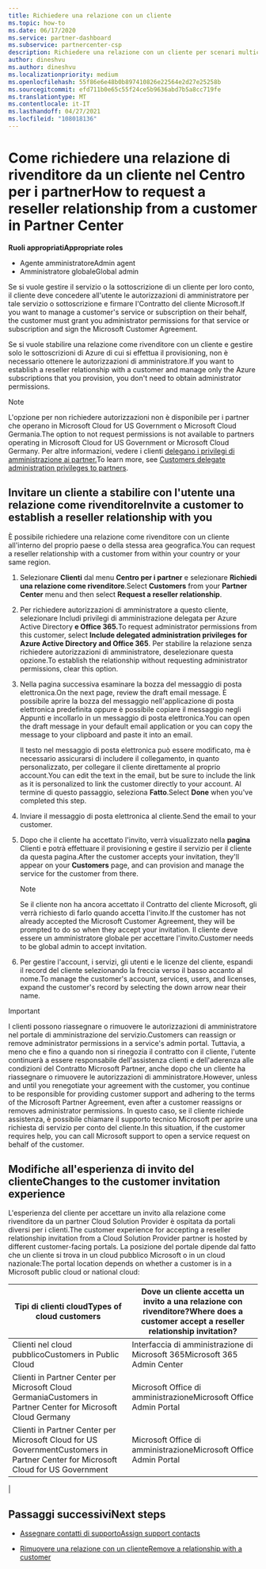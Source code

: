 ```yaml
---
title: Richiedere una relazione con un cliente
ms.topic: how-to
ms.date: 06/17/2020
ms.service: partner-dashboard
ms.subservice: partnercenter-csp
description: Richiedere una relazione con un cliente per scenari multicanale multi-partner o se è necessario ripristinare i privilegi di amministratore delegato per un cliente.
author: dineshvu
ms.author: dineshvu
ms.localizationpriority: medium
ms.openlocfilehash: 55f86e6e48b0b897410826e22564e2d27e25258b
ms.sourcegitcommit: efd711b0e65c55f24ce5b9636abd7b5a8cc719fe
ms.translationtype: MT
ms.contentlocale: it-IT
ms.lasthandoff: 04/27/2021
ms.locfileid: "108018136"
---
```

# <a name="how-to-request-a-reseller-relationship-from-a-customer-in-partner-center"></a><span data-ttu-id="11098-103">Come richiedere una relazione di rivenditore da un cliente nel Centro per i partner</span><span class="sxs-lookup"><span data-stu-id="11098-103">How to request a reseller relationship from a customer in Partner Center</span></span>

<span data-ttu-id="11098-104">**Ruoli appropriati**</span><span class="sxs-lookup"><span data-stu-id="11098-104">**Appropriate roles**</span></span>

- <span data-ttu-id="11098-105">Agente amministratore</span><span class="sxs-lookup"><span data-stu-id="11098-105">Admin agent</span></span>
- <span data-ttu-id="11098-106">Amministratore globale</span><span class="sxs-lookup"><span data-stu-id="11098-106">Global admin</span></span>

<span data-ttu-id="11098-107">Se si vuole gestire il servizio o la sottoscrizione di un cliente per loro conto, il cliente deve concedere all'utente le autorizzazioni di amministratore per tale servizio o sottoscrizione e firmare l'Contratto del cliente Microsoft.</span><span class="sxs-lookup"><span data-stu-id="11098-107">If you want to manage a customer's service or subscription on their behalf, the customer must grant you administrator permissions for that service or subscription and sign the Microsoft Customer Agreement.</span></span>

<span data-ttu-id="11098-108">Se si vuole stabilire una relazione come rivenditore con un cliente e gestire solo le sottoscrizioni di Azure di cui si effettua il provisioning, non è necessario ottenere le autorizzazioni di amministratore.</span><span class="sxs-lookup"><span data-stu-id="11098-108">If you want to establish a reseller relationship with a customer and manage only the Azure subscriptions that you provision, you don't need to obtain administrator permissions.</span></span>

>[!NOTE] 
><span data-ttu-id="11098-109">L'opzione per non richiedere autorizzazioni non è disponibile per i partner che operano in Microsoft Cloud for US Government o Microsoft Cloud Germania.</span><span class="sxs-lookup"><span data-stu-id="11098-109">The option to not request permissions is not available to partners operating in Microsoft Cloud for US Government or Microsoft Cloud Germany.</span></span> <span data-ttu-id="11098-110">Per altre informazioni, vedere i clienti [delegano i privilegi di amministrazione ai partner.](customers-revoke-admin-privileges.md)</span><span class="sxs-lookup"><span data-stu-id="11098-110">To learn more, see [Customers delegate administration privileges to partners](customers-revoke-admin-privileges.md).</span></span>

## <a name="invite-a-customer-to-establish-a-reseller-relationship-with-you"></a><span data-ttu-id="11098-111">Invitare un cliente a stabilire con l'utente una relazione come rivenditore</span><span class="sxs-lookup"><span data-stu-id="11098-111">Invite a customer to establish a reseller relationship with you</span></span>

<span data-ttu-id="11098-112">È possibile richiedere una relazione come rivenditore con un cliente all'interno del proprio paese o della stessa area geografica.</span><span class="sxs-lookup"><span data-stu-id="11098-112">You can request a reseller relationship with a customer from within your country or your same region.</span></span>

1. <span data-ttu-id="11098-113">Selezionare **Clienti** dal menu **Centro per i partner** e selezionare **Richiedi una relazione come rivenditore**.</span><span class="sxs-lookup"><span data-stu-id="11098-113">Select **Customers** from your **Partner Center** menu and then select **Request a reseller relationship**.</span></span>

2. <span data-ttu-id="11098-114">Per richiedere autorizzazioni di amministratore a questo cliente, selezionare Includi privilegi di amministrazione delegata per Azure Active Directory **e Office 365.**</span><span class="sxs-lookup"><span data-stu-id="11098-114">To request administrator permissions from this customer, select **Include delegated administration privileges for Azure Active Directory and Office 365**.</span></span> <span data-ttu-id="11098-115">Per stabilire la relazione senza richiedere autorizzazioni di amministratore, deselezionare questa opzione.</span><span class="sxs-lookup"><span data-stu-id="11098-115">To establish the relationship without requesting administrator permissions, clear this option.</span></span>

3. <span data-ttu-id="11098-116">Nella pagina successiva esaminare la bozza del messaggio di posta elettronica.</span><span class="sxs-lookup"><span data-stu-id="11098-116">On the next page, review the draft email message.</span></span> <span data-ttu-id="11098-117">È possibile aprire la bozza del messaggio nell'applicazione di posta elettronica predefinita oppure è possibile copiare il messaggio negli Appunti e incollarlo in un messaggio di posta elettronica.</span><span class="sxs-lookup"><span data-stu-id="11098-117">You can open the draft message in your default email application or you can copy the message to your clipboard and paste it into an email.</span></span>

   <span data-ttu-id="11098-118">Il testo nel messaggio di posta elettronica può essere modificato, ma è necessario assicurarsi di includere il collegamento, in quanto personalizzato, per collegare il cliente direttamente al proprio account.</span><span class="sxs-lookup"><span data-stu-id="11098-118">You can edit the text in the email, but be sure to include the link as it is personalized to link the customer directly to your account.</span></span> <span data-ttu-id="11098-119">Al termine di questo passaggio, seleziona **Fatto**.</span><span class="sxs-lookup"><span data-stu-id="11098-119">Select **Done** when you've completed this step.</span></span>

4. <span data-ttu-id="11098-120">Inviare il messaggio di posta elettronica al cliente.</span><span class="sxs-lookup"><span data-stu-id="11098-120">Send the email to your customer.</span></span>

5. <span data-ttu-id="11098-121">Dopo che il cliente ha accettato l'invito, verrà visualizzato nella **pagina** Clienti e potrà effettuare il provisioning e gestire il servizio per il cliente da questa pagina.</span><span class="sxs-lookup"><span data-stu-id="11098-121">After the customer accepts your invitation, they'll appear on your **Customers** page, and can provision and manage the service for the customer from there.</span></span>

   > [!NOTE]
   > <span data-ttu-id="11098-122">Se il cliente non ha ancora accettato il Contratto del cliente Microsoft, gli verrà richiesto di farlo quando accetta l'invito.</span><span class="sxs-lookup"><span data-stu-id="11098-122">If the customer has not already accepted the Microsoft Customer Agreement, they will be prompted to do so when they accept your invitation.</span></span> <span data-ttu-id="11098-123">Il cliente deve essere un amministratore globale per accettare l'invito.</span><span class="sxs-lookup"><span data-stu-id="11098-123">Customer needs to be global admin to accept invitation.</span></span>

6. <span data-ttu-id="11098-124">Per gestire l'account, i servizi, gli utenti e le licenze del cliente, espandi il record del cliente selezionando la freccia verso il basso accanto al nome.</span><span class="sxs-lookup"><span data-stu-id="11098-124">To manage the customer's account, services, users, and licenses, expand the customer's record by selecting the down arrow near their name.</span></span>

> [!IMPORTANT]  
> <span data-ttu-id="11098-125">I clienti possono riassegnare o rimuovere le autorizzazioni di amministratore nel portale di amministrazione del servizio.</span><span class="sxs-lookup"><span data-stu-id="11098-125">Customers can reassign or remove administrator permissions in a service's admin portal.</span></span> <span data-ttu-id="11098-126">Tuttavia, a meno che e fino a quando non si rinegozia il contratto con il cliente, l'utente continuerà a essere responsabile dell'assistenza clienti e dell'aderenza alle condizioni del Contratto Microsoft Partner, anche dopo che un cliente ha riassegnare o rimuovere le autorizzazioni di amministratore.</span><span class="sxs-lookup"><span data-stu-id="11098-126">However, unless and until you renegotiate your agreement with the customer, you continue to be responsible for providing customer support and adhering to the terms of the Microsoft Partner Agreement, even after a customer reassigns or removes administrator permissions.</span></span> <span data-ttu-id="11098-127">In questo caso, se il cliente richiede assistenza, è possibile chiamare il supporto tecnico Microsoft per aprire una richiesta di servizio per conto del cliente.</span><span class="sxs-lookup"><span data-stu-id="11098-127">In this situation, if the customer requires help, you can call Microsoft support to open a service request on behalf of the customer.</span></span>

## <a name="changes-to-the-customer-invitation-experience"></a><span data-ttu-id="11098-128">Modifiche all'esperienza di invito del cliente</span><span class="sxs-lookup"><span data-stu-id="11098-128">Changes to the customer invitation experience</span></span>

<span data-ttu-id="11098-129">L'esperienza del cliente per accettare un invito alla relazione come rivenditore da un partner Cloud Solution Provider è ospitata da portali diversi per i clienti.</span><span class="sxs-lookup"><span data-stu-id="11098-129">The customer experience for accepting a reseller relationship invitation from a Cloud Solution Provider partner is hosted by different customer-facing portals.</span></span> <span data-ttu-id="11098-130">La posizione del portale dipende dal fatto che un cliente si trova in un cloud pubblico Microsoft o in un cloud nazionale:</span><span class="sxs-lookup"><span data-stu-id="11098-130">The portal location depends on whether a customer is in a Microsoft public cloud or national cloud:</span></span>

|<span data-ttu-id="11098-131">Tipi di clienti cloud</span><span class="sxs-lookup"><span data-stu-id="11098-131">Types of cloud customers</span></span>  | <span data-ttu-id="11098-132">Dove un cliente accetta un invito a una relazione con rivenditore?</span><span class="sxs-lookup"><span data-stu-id="11098-132">Where does a customer accept a reseller relationship invitation?</span></span> |
|---------|---------
| <span data-ttu-id="11098-133">Clienti nel cloud pubblico</span><span class="sxs-lookup"><span data-stu-id="11098-133">Customers in Public Cloud</span></span> | <span data-ttu-id="11098-134">Interfaccia di amministrazione di Microsoft 365</span><span class="sxs-lookup"><span data-stu-id="11098-134">Microsoft 365 Admin Center</span></span> |
| <span data-ttu-id="11098-135">Clienti in Partner Center per Microsoft Cloud Germania</span><span class="sxs-lookup"><span data-stu-id="11098-135">Customers in Partner Center for Microsoft Cloud Germany</span></span> | <span data-ttu-id="11098-136">Microsoft Office di amministrazione</span><span class="sxs-lookup"><span data-stu-id="11098-136">Microsoft Office Admin Portal</span></span> |
| <span data-ttu-id="11098-137">Clienti in Partner Center per Microsoft Cloud for US Government</span><span class="sxs-lookup"><span data-stu-id="11098-137">Customers in Partner Center for Microsoft Cloud for US Government</span></span> | <span data-ttu-id="11098-138">Microsoft Office di amministrazione</span><span class="sxs-lookup"><span data-stu-id="11098-138">Microsoft Office Admin Portal</span></span> |
|

## <a name="next-steps"></a><span data-ttu-id="11098-139">Passaggi successivi</span><span class="sxs-lookup"><span data-stu-id="11098-139">Next steps</span></span>

- [<span data-ttu-id="11098-140">Assegnare contatti di supporto</span><span class="sxs-lookup"><span data-stu-id="11098-140">Assign support contacts</span></span>](assign-support-contacts.md)

- [<span data-ttu-id="11098-141">Rimuovere una relazione con un cliente</span><span class="sxs-lookup"><span data-stu-id="11098-141">Remove a relationship with a customer</span></span>](remove-a-relationship.md)
